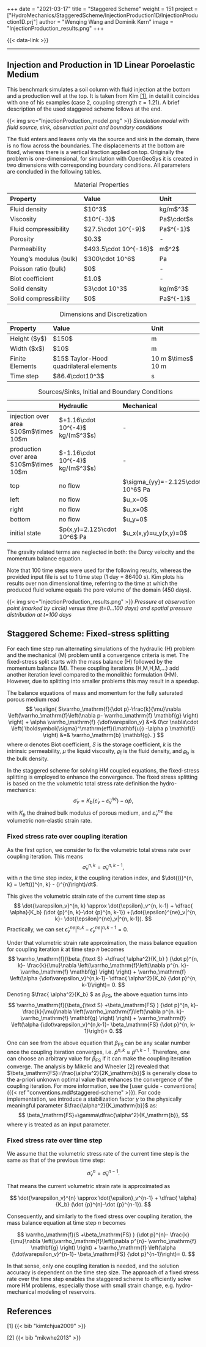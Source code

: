 +++
date = "2021-03-17"
title = "Staggered Scheme"
weight = 151
project = ["HydroMechanics/StaggeredScheme/InjectionProduction1D/InjectionProduction1D.prj"]
author = "Wenqing Wang and Dominik Kern"
image = "InjectionProduction_results.png"
+++

{{< data-link >}}

---

## Injection and Production in 1D Linear Poroelastic Medium

This benchmark simulates a soil column with fluid injection at the bottom and a production well at the top.
It is taken from Kim [[1]](#1), in detail it coincides with one of his examples (case 2, coupling strength $\tau=1.21$).
A brief description of the used staggered scheme follows at the end.

{{< img src="InjectionProduction_model.png" >}}
_Simulation model with fluid source, sink, observation point and boundary conditions_

The fluid enters and leaves only via the source and sink in the domain, there is no flow across the boundaries.
The displacements at the bottom are fixed, whereas there is a vertical traction applied on top.
Originally the problem is one-dimensional, for simulation with OpenGeoSys it is created in two dimensions with corresponding boundary conditions.
All parameters are concluded in the following tables.
<table>
<caption>Material Properties</caption>
<thead>
<tr class="header">
<th align="left">Property</th>
<th align="left">Value</th>
<th align="left">Unit</th>
</tr>
</thead>
<tbody>
<tr class="odd">
<td align="left">Fluid density</td>
<td align="left">$10^3$</td>
<td align="left">kg/m$^3$</td>
</tr>
<tr class="odd">
<td align="left">Viscosity</td>
<td align="left">$10^{-3}$</td>
<td align="left">Pa$\cdot$s</td>
</tr>
<tr class="even">
<td align="left">Fluid compressibility</td>
<td align="left">$27.5\cdot 10^{-9}$</td>
<td align="left">Pa$^{-1}$</td>
</tr>
<tr class="even">
<td align="left">Porosity</td>
<td align="left">$0.3$</td>
<td align="left">-</td>
</tr>
<tr class="odd">
<td align="left">Permeability</td>
<td align="left">$493.5\cdot 10^{-16}$</td>
<td align="left">m$^2$</td>
</tr>
<tr class="even">
<td align="left">Young’s modulus (bulk)</td>
<td align="left">$300\cdot 10^6$</td>
<td align="left">Pa</td>
</tr>
<tr class="odd">
<td align="left">Poisson ratio (bulk)</td>
<td align="left">$0$</td>
<td align="left">-</td>
</tr>
<tr class="even">
<td align="left">Biot coefficient</td>
<td align="left">$1.0$</td>
<td align="left">-</td>
</tr>
<tr class="even">
<td align="left">Solid density</td>
<td align="left">$3\cdot 10^3$</td>
<td align="left">kg/m$^3$</td>
</tr>
<tr class="even">
<td align="left">Solid compressibility</td>
<td align="left">$0$</td>
<td align="left">Pa$^{-1}$</td>
</tr>
</tbody>
</table>

<table>
<caption>Dimensions and Discretization</caption>
<thead>
<tr class="header">
<th align="left">Property</th>
<th align="left">Value</th>
<th align="left">Unit</th>
</tr>
</thead>
<tbody>
<tr class="odd">
<td align="left">Height ($y$)</td>
<td align="left">$150$</td>
<td align="left">m</td>
</tr>
<tr class="odd">
<td align="left">Width ($x$)</td>
<td align="left">$10$</td>
<td align="left">m</td>
</tr>
<tr class="odd">
<td align="left">Finite Elements</td>
<td align="left">$15$ Taylor-Hood quadrilateral elements</td>
<td align="left">10 m $\times$ 10 m</td>
</tr>
<tr class="odd">
<td align="left">Time step</td>
<td align="left">$86.4\cdot10^3$</td>
<td align="left">s</td>
</tr>
</tbody>
</table>

<table>
<caption>Sources/Sinks, Initial and Boundary Conditions</caption>
<thead>
<tr class="header">
<th align="left"></th>
<th align="left">Hydraulic</th>
<th align="left">Mechanical</th>
</tr>
</thead>
<tbody>
<tr class="odd">
<td align="left">injection over area $10$m$\times 10$m</td>
<td align="left">$+1.16\cdot 10^{-4}$ kg/(m$^3$s)</td>
<td align="left"> - </td>
</tr>
<tr class="even">
<td align="left">production over area $10$m$\times 10$m</td>
<td align="left">$-1.16\cdot 10^{-4}$ kg/(m$^3$s)</td>
<td align="left"> - </td>
</tr>
<tr class="odd">
<td align="left">top</td>
<td align="left">no flow</td>
<td align="left">$\sigma_{yy}=-2.125\cdot 10^6$ Pa</td>
</tr>
<tr class="even">
<td align="left">left</td>
<td align="left">no flow</td>
<td align="left">$u_x=0$</td>
</tr>
<tr class="odd">
<td align="left">right</td>
<td align="left">no flow</td>
<td align="left">$u_x=0$</td>
</tr>
<tr class="even">
<td align="left">bottom</td>
<td align="left">no flow</td>
<td align="left">$u_y=0$</td>
</tr>
<tr class="odd">
<td align="left">initial state</td>
<td align="left">$p(x,y)=2.125\cdot 10^6$ Pa</td>
<td align="left">$u_x(x,y)=u_y(x,y)=0$</td>
</tr>
</tbody>
</table>

The gravity related terms are neglected in both: the Darcy velocity and the momentum balance equation.

Note that 100 time steps were used for the following results, whereas the provided input file is set to 1 time step (1 day = 86400 s).
Kim plots his results over non dimensional time, referring to the time at which the produced fluid volume equals the pore volume of the domain (450 days).

{{< img src="InjectionProduction_results.png" >}}
_Pressure at observation point (marked by circle) versus time (t=0...100 days) and spatial pressure distribution at t=100 days_

## Staggered Scheme: Fixed-stress splitting

For each time step run alternating simulations of the hydraulic (H) problem and the mechanical (M) problem until a convergence criteria is met.
The fixed-stress split starts with the mass balance (H) followed by the momentum balance (M).
These coupling iterations (H,M,H,M,...) add another iteration level compared to the monolithic formulation (HM).
However, due to splitting into smaller problems this may result in a speedup.

The balance equations of mass and momentum for the fully saturated porous medium read
$$
\eqalign{
S\varrho_\mathrm{f}{\dot p}-\frac{k}{\mu}\nabla \left(\varrho_\mathrm{f}\left(\nabla p-
 \varrho_\mathrm{f} \mathbf{g}  \right) \right) + \alpha \varrho_\mathrm{f} {\dot\varepsilon_v} &=& 0\cr
\nabla\cdot \left( \boldsymbol{\sigma}^\mathrm{eff}(\mathbf{u})
-\alpha p \mathbf{I} \right)
&=&  \varrho_\mathrm{b} \mathbf{g}.
}
$$
where $\alpha$ denotes Biot coefficient, $S$ is the storage coefficient,
 $k$ is the intrinsic permeability, $\mu$ the liquid viscosity,
 $\varrho_\mathrm{f}$ is the fluid density, and $\varrho_\mathrm{b}$ is the
  bulk density.

In the staggered scheme for solving HM coupled equations, the fixed-stress splitting
 is employed to enhance the convergence. The fixed stress splitting is based on the
 the volumetric total stress rate definition the hydro-mechanics:
$$
 \dot{\sigma}_v=K_b ({\dot \varepsilon}_v-\dot{\varepsilon}^{ne}_v)- \alpha\dot {p},
$$
with $K_b$ the drained bulk modulus of porous medium, and $\dot{\varepsilon}^{ne}_v$
the volumetric  non-elastic strain rate.

### Fixed stress rate over coupling iteration

As the first option, we consider to fix the volumetric total stress rate over coupling iteration.
 This means
$$
    \dot{\sigma}_v^{n, k} = \dot{\sigma}_v^{n, k-1},
$$
with $n$ the time step index, $k$ the coupling iteration index, and
$\dot{()}^{n, k} = \left(()^{n, k} - ()^{n}\right)/dt$.

This gives the volumetric strain rate of the current time step as
$$
\dot{\varepsilon_v}^{n, k} \approx  \dot{\epsilon}_v^{n, k-1} +
\dfrac{ \alpha}{K_b}   (\dot {p}^{n, k}-\dot {p}^{n, k-1})
    +(\dot{\epsilon}^{ne}_v|^{n, k}-
\dot{\epsilon}^{ne}_v|^{n, k-1}).
$$
Practically, we can set $\dot{\epsilon}^{ne}_v|^{n, k}-
\dot{\epsilon}^{ne}_v|^{n, k-1} = 0$.

Under that  volumetric strain rate approximation, the mass balance equation
 for coupling iteration $k$ at time step $n$ becomes
 $$
\varrho_\mathrm{f}(\beta_{\text S} +\dfrac{ \alpha^2}{K_b} ) {\dot p}^{n, k}-
\frac{k}{\mu}\nabla \left(\varrho_\mathrm{f}\left(\nabla p^{n. k}-
 \varrho_\mathrm{f} \mathbf{g}  \right) \right) +
  \varrho_\mathrm{f} \left(\alpha {\dot\varepsilon_v}^{n,k-1}-
 \dfrac{ \alpha^2}{K_b} {\dot p}^{n, k-1}\right)= 0.
$$
Denoting $\frac{ \alpha^2}{K_b} $  as  $\beta_\mathrm{FS}$, the above equation turns into
 $$
\varrho_\mathrm{f}(\beta_{\text S} +\beta_\mathrm{FS} ) {\dot p}^{n, k}-
\frac{k}{\mu}\nabla \left(\varrho_\mathrm{f}\left(\nabla p^{n. k}-
 \varrho_\mathrm{f} \mathbf{g}  \right) \right) +
  \varrho_\mathrm{f} \left(\alpha {\dot\varepsilon_v}^{n,k-1}-
 \beta_\mathrm{FS} {\dot p}^{n, k-1}\right)= 0.
$$

One can see from the above equation that $\beta_\mathrm{FS}$ can be any scalar
 number once the coupling iteration converges, i.e.
${\dot p}^{n, k}\approx{\dot p}^{n, k-1}$.
Therefore, one can choose an arbitrary value for $\beta_\mathrm{FS}$ if it can
 make the coupling iteration converge.
The analysis by Mikelic and Wheeler [2] revealed that
$\beta_\mathrm{FS}=\frac{\alpha^2}{2K_\mathrm{b}}$ is generally close to the
 a-priori unknown optimal value that enhances the convergence of the coupling
 iteration. For more information,
see the [user guide - conventions]({{< ref "conventions.md#staggered-scheme" >}}).
 For code implementation, we introduce a stabilization factor $\gamma$ to the physically
meaningful parameter $\frac{\alpha^2}{K_\mathrm{b}}$ as:
$$
\beta_\mathrm{FS}=\gamma\dfrac{\alpha^2}{K_\mathrm{b}},
$$
where $\gamma$ is treated as an input parameter.

### Fixed stress rate over time step

We  assume that the volumetric stress rate of the current time step is the same as
 that of the previous time step:

$$
  \dot{\sigma}_v^{n} = \dot{\sigma}_v^{n-1}.
$$

That means the current volumetric strain rate is approximated as

$$
\dot{\varepsilon_v}^{n} \approx  \dot{\epsilon}_v^{n-1} +
\dfrac{ \alpha}{K_b}   (\dot {p}^{n}-\dot {p}^{n-1}).
$$

Consequently, and similarly to the fixed stress over coupling iteration,
the mass balance equation at time step $n$ becomes

$$
\varrho_\mathrm{f}(S +\beta_\mathrm{FS} ) {\dot p}^{n}-
\frac{k}{\mu}\nabla \left(\varrho_\mathrm{f}\left(\nabla p^{n}-
 \varrho_\mathrm{f} \mathbf{g}  \right) \right) +
  \varrho_\mathrm{f} \left(\alpha {\dot\varepsilon_v}^{n-1}-
 \beta_\mathrm{FS} {\dot p}^{n-1}\right)= 0.
$$

In that sense, only one coupling iteration is needed, and the solution accuracy
 is dependent on the time step size. The approach of a fixed stress rate over
 the time step enables the staggered scheme to efficiently solve more HM
 problems, especially those with small strain change, e.g. hydro-mechanical
 modeling of reservoirs.

## References

<a id="1">[1]</a>
{{< bib "kimtchjua2009" >}}

<a id="2">[2]</a>
{{< bib "mikwhe2013" >}}
